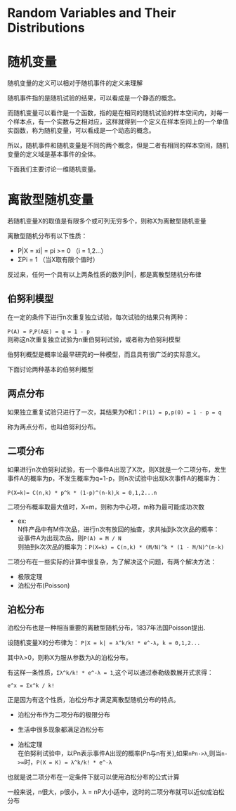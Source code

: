 # Random Variables and Their Distributions   

# 随机变量     

随机变量的定义可以相对于随机事件的定义来理解        

随机事件指的是随机试验的结果，可以看成是一个静态的概念。     

而随机变量可以看作是一个函数，指的是在相同的随机试验的样本空间内，对每一个样本点，有一个实数与之相对应，这样就得到一个定义在样本空间上的一个单值实函数，称为随机变量，可以看成是一个动态的概念。   

所以，随机事件和随机变量是不同的两个概念，但是二者有相同的样本空间，随机变量的定义域是基本事件的全体。       

下面我们主要讨论一维随机变量。      


# 离散型随机变量    

若随机变量X的取值是有限多个或可列无穷多个，则称X为离散型随机变量       

离散型随机分布有以下性质：   

* P|X = xi| = pi >= 0 （i = 1,2...）    
* ΣPi = 1 （当X取有限个值时）    

反过来，任何一个具有以上两条性质的数列|Pi|，都是离散型随机分布律         

## 伯努利模型     
在一定的条件下进行n次重复独立试验，每次试验的结果只有两种：   

`P(A) = P`,`P(A反) = q = 1 - p`    
则称这n次重复独立试验为n重伯努利试验，或者称为伯努利模型       

伯努利概型是概率论最早研究的一种模型，而且具有很广泛的实际意义。   

下面讨论两种基本的伯努利概型    

## 两点分布      

如果独立重复试验只进行了一次，其结果为0和1：`P(1) = p,p(0) = 1 - p = q`   

称为两点分布，也叫伯努利分布。          

## 二项分布      

如果进行n次伯努利试验，有一个事件A出现了X次，则X就是一个二项分布，发生事件A的概率为p，不发生概率为q=1-p，则n次试验中出现k次事件A的概率为：    

`P(X=k)= C(n,k) * p^k * (1-p)^(n-k)`,`k = 0,1,2...n`       

二项分布概率取最大值时，X=m，则称为中心项，m称为最可能成功次数    


* ex:   
N件产品中有M件次品，进行n次有放回的抽查，求共抽到k次次品的概率：    
设事件A为出现次品，则`P(A) = M / N`      
则抽到k次次品的概率为：`P(X=k) = C(n,k) * (M/N)^k * (1 - M/N)^(n-k)`        

二项分布在一些实际的计算中很复杂，为了解决这个问题，有两个解决方法：   

* 极限定理    
* 泊松分布(Poisson)       

## 泊松分布     

泊松分布也是一种相当重要的离散型随机分布，1837年法国Poisson提出.           

设随机变量X的分布律为： `P|X = k| = λ^k/k! * e^-λ`，`k = 0,1,2...`    

其中λ>0，则称X为服从参数为λ的泊松分布。        

有这样一条性质，`Σλ^k/k! * e^-λ = 1`,这个可以通过泰勒级数展开式求得：    

`e^x = Σx^k / k!`     

正是因为有这个性质，泊松分布才满足离散型随机分布的特点。       

* 泊松分布作为二项分布的极限分布      

* 生活中很多现象都满足泊松分布    

* 泊松定理   
在伯努利试验中，以Pn表示事件A出现的概率(Pn与n有关),如果`nPn->λ`,则当`n->∞`时，`P(X = K) = λ^k/k! * e^-λ`      

也就是说二项分布在一定条件下就可以使用泊松分布的公式计算    

一般来说，n很大，p很小，λ = nP大小适中，这时的二项分布就可以近似成泊松分布    
